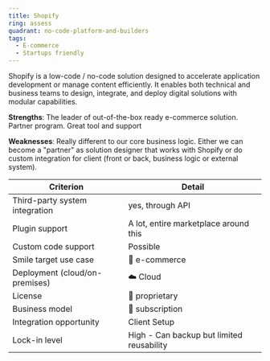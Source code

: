 ```yaml
---
title: Shopify
ring: assess
quadrant: no-code-platform-and-builders
tags:
  - E-commerce
  - Startups friendly
---
```


Shopify is a low-code / no-code solution designed to accelerate application development or manage content efficiently. It enables both technical and business teams to design, integrate, and deploy digital solutions with modular capabilities.

**Strengths**: The leader of out-of-the-box ready e-commerce solution. Partner program. Great tool and support

**Weaknesses**: Really different to our core business logic. Either we can become a "partner" as solution designer that works with Shopify or do custom integration for client (front or back, business logic or external system).

| Criterion | Detail |
|----------|--------|
| Third-party system integration | yes, through API |
| Plugin support | A lot, entire marketplace around this |
| Custom code support | Possible |
| Smile target use case | 🛒 e-commerce |
| Deployment (cloud/on-premises) | ☁️ Cloud |
| License | 🔐 proprietary |
| Business model | 🔁 subscription |
| Integration opportunity | Client Setup |
| Lock-in level | High - Can backup but limited reusability |
